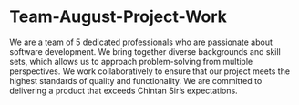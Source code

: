 # Team-August-Project-Work

We are a team of 5 dedicated professionals who are passionate about software development. We bring together diverse backgrounds and skill sets, which allows us to approach problem-solving from multiple perspectives. We work collaboratively to ensure that our project meets the highest standards of quality and functionality. We are committed to delivering a product that exceeds Chintan Sir’s expectations.
